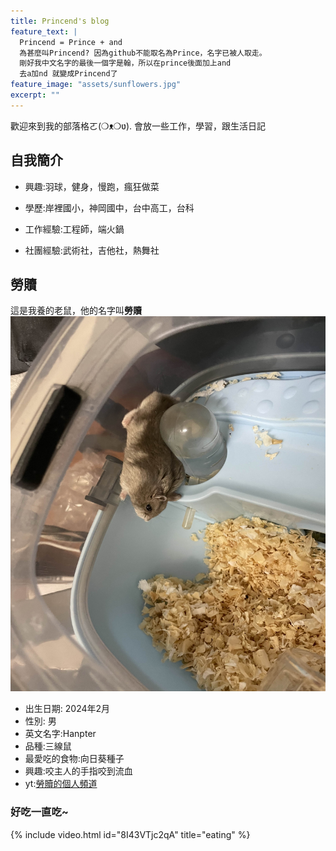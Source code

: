 ```yaml
---
title: Princend's blog
feature_text: |
  Princend = Prince + and  
  為甚麼叫Princend? 因為github不能取名為Prince，名字已被人取走。  
  剛好我中文名字的最後一個字是翰，所以在prince後面加上and  
  去a加nd 就變成Princend了
feature_image: "assets/sunflowers.jpg"
excerpt: ""
---
```


歡迎來到我的部落格ㄛ(❍ᴥ❍ʋ).
會放一些工作，學習，跟生活日記

## 自我簡介
- 興趣:羽球，健身，慢跑，瘋狂做菜
- 學歷:岸裡國小，神岡國中，台中高工，台科
- 工作經驗:工程師，端火鍋

- 社團經驗:武術社，吉他社，熱舞社


## 勞贖
這是我養的老鼠，他的名字叫**勞贖**
<img src="assets/mouse.jpg" alt="mouse" width="600" height="600">
<br>

* 出生日期:
  2024年2月
* 性別:
  男
* 英文名字:Hanpter
* 品種:三線鼠
* 最愛吃的食物:向日葵種子
* 興趣:咬主人的手指咬到流血   
* yt:[勞贖的個人頻道](<https://www.youtube.com/@Hanpter-han87>) 

### 好吃一直吃~
{% include video.html id="8I43VTjc2qA" title="eating" %}


